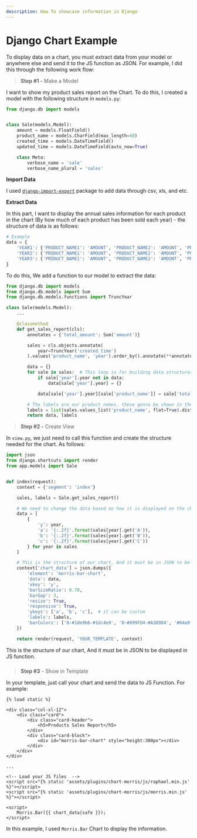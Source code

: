 ```yaml
---
description: How To showcase information in Django
---
```


# Django Chart Example

To display data on a chart, you must extract data from your model or anywhere else and send it to the JS function as JSON. For example, I did this through the following work flow:



> **Step #1 -** Make a Model

I want to show my product sales report on the Chart. To do this, I created a model with the following structure in `models.py`:

```python
from django.db import models


class Sale(models.Model):
    amount = models.FloatField()
    product_name = models.CharField(max_length=40)
    created_time = models.DateTimeField()
    updated_time = models.DateTimeField(auto_now=True)

    class Meta:
        verbose_name = 'sale'
        verbose_name_plural = 'sales'
```



**Import Data**

I used [`django-import-export`](https://django-import-export.readthedocs.io/en/latest/installation.html) package to add data through csv, xls, and etc.



**Extract Data**

In this part, I want to display the annual sales information for each product in the chart (By how much of each product has been sold each year) - the structure of data is as follows:

```python
# Example
data = {
    'YEAR1': {'PRODUCT_NAME1': 'AMOUNT', 'PRODUCT_NAME2': 'AMOUNT', 'PRODUCT_NAME3': 'AMOUNT'}, 
    'YEAR2': {'PRODUCT_NAME1': 'AMOUNT', 'PRODUCT_NAME2': 'AMOUNT', 'PRODUCT_NAME3': 'AMOUNT'},
    'YEAR3': {'PRODUCT_NAME1': 'AMOUNT', 'PRODUCT_NAME2': 'AMOUNT', 'PRODUCT_NAME3': 'AMOUNT'},
}
```

To do this, We add a function to our model to extract the data:

```python
from django.db import models
from django.db.models import Sum
from django.db.models.functions import TruncYear

class Sale(models.Model):
    ...

    @classmethod
    def get_sales_report(cls):
        annotates = {'total_amount': Sum('amount')}

        sales = cls.objects.annotate(
            year=TruncYear('created_time')
        ).values('product_name', 'year').order_by().annotate(**annotates)

        data = {}
        for sale in sales:  # This loop is for building data structures.
            if sale['year'].year not in data:
                data[sale['year'].year] = {}

            data[sale['year'].year][sale['product_name']] = sale['total_amount']

        # The labels are our product names. these gonna be shown in the chart
        labels = list(sales.values_list('product_name', flat=True).distinct())
        return data, labels
```



> **Step #2 -**  Create View

In `view.py`, we just need to call this function and create the structure needed for the chart. As follows:

```python
import json
from django.shortcuts import render
from app.models import Sale


def index(request):
    context = {'segment': 'index'}

    sales, labels = Sale.get_sales_report()

    # We need to change the data based on how it is displayed on the chart.
    data = [
        {
            'y': year,
            'a': '{:.2f}'.format(sales[year].get('A')),
            'b': '{:.2f}'.format(sales[year].get('B')),
            'c': '{:.2f}'.format(sales[year].get('C'))
        } for year in sales
    ]

    # This is the structure of our chart, And it must be in JSON to be displayed in JS function.
    context['chart_data'] = json.dumps({
        'element': 'morris-bar-chart',
        'data': data,
        'xkey': 'y',
        'barSizeRatio': 0.70,
        'barGap': 3,
        'resize': True,
        'responsive': True,
        'ykeys': ['a', 'b', 'c'],  # it can be custom
        'labels': labels,
        'barColors': ['0-#1de9b6-#1dc4e9', '0-#899FD4-#A389D4', '#04a9f5']  # it can be custom
    })

    return render(request, 'YOUR_TEMPLATE', context)
```

This is the structure of our chart, And it must be in JSON to be displayed in JS function.

###

> **Step #3** - Show in Template

In your template, just call your chart and send the data to JS Function. For example:

```markup
{% load static %}

<div class="col-xl-12">
    <div class="card">
        <div class="card-header">
            <h5>Products Sales Report</h5>
        </div>
        <div class="card-block">
            <div id="morris-bar-chart" style="height:300px"></div>
        </div>
    </div>
</div>

...

<!-- Load your JS files  -->
<script src="{% static 'assets/plugins/chart-morris/js/raphael.min.js' %}"></script>
<script src="{% static 'assets/plugins/chart-morris/js/morris.min.js' %}"></script>

<script>
    Morris.Bar({{ chart_data|safe }});
</script>
```

In this example, I used `Morris.Bar` Chart to display the information.

